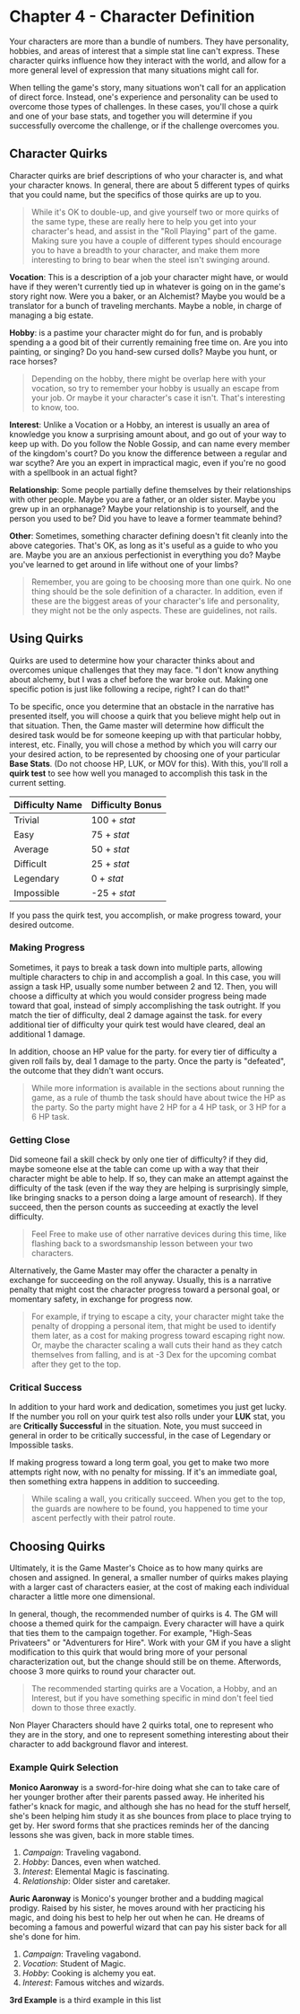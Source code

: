 # Chapter 4 - Character Definition

Your characters are more than a bundle of numbers. They have personality, hobbies, and areas of interest that a simple stat line can't express. These character quirks influence how they interact with the world, and allow for a more general level of expression that many situations might call for.

When telling the game's story, many situations won't call for an application of direct force. Instead, one's experience and personality can be used to overcome those types of challenges. In these cases, you'll chose a quirk and one of your base stats, and together you will determine if you successfully overcome the challenge, or if the challenge overcomes you.

## Character Quirks

Character quirks are brief descriptions of who your character is, and what your character knows. In general, there are about 5 different types of quirks that you could name, but the specifics of those quirks are up to you.

> While it's OK to double-up, and give yourself two or more quirks of the same type, these are really here to help you get into your character's head, and assist in the "Roll Playing" part of the game. Making sure you have a couple of different types should encourage you to have a breadth to your character, and make them more interesting to bring to bear when the steel isn't swinging around.

**Vocation**: This is a description of a job your character might have, or would have if they weren't currently tied up in whatever is going on in the game's story right now. Were you a baker, or an Alchemist? Maybe you would be a translator for a bunch of traveling merchants. Maybe a noble, in charge of managing a big estate.

**Hobby**: is a pastime your character might do for fun, and is probably spending a a good bit of their currently remaining free time on. Are you into painting, or singing? Do you hand-sew cursed dolls? Maybe you hunt, or race horses?

>Depending on the hobby, there might be overlap here with your vocation, so try to remember your hobby is usually an escape from your job. Or maybe it your character's case it isn't. That's interesting to know, too.

**Interest**: Unlike a Vocation or a Hobby, an interest is usually an area of knowledge you know a surprising amount about, and go out of your way to keep up with. Do you follow the Noble Gossip, and can name every member of the kingdom's court? Do you know the difference between a regular and war scythe? Are you an expert in impractical magic, even if you're no good with a spellbook in an actual fight?

**Relationship**: Some people partially define themselves by their relationships with other people. Maybe you are a father, or an older sister. Maybe you grew up in an orphanage? Maybe your relationship is to yourself, and the person you used to be? Did you have to leave a former teammate behind?

**Other**: Sometimes, something character defining doesn't fit cleanly into the above categories. That's OK, as long as it's useful as a guide to who you are. Maybe you are an anxious perfectionist in everything you do? Maybe you've learned to get around in life without one of your limbs?

>Remember, you are going to be choosing more than one quirk. No one thing should be the sole definition of a character. In addition, even if these are the biggest areas of your character's life and personality, they might not be the only aspects. These are guidelines, not rails.

## Using Quirks

Quirks are used to determine how your character thinks about and overcomes unique challenges that they may face. "I don't know anything about alchemy, but I was a chef before the war broke out. Making one specific potion is just like following a recipe, right? I can do that!"

To be specific, once you determine that an obstacle in the narrative has presented itself, you will choose a quirk that you believe might help out in that situation. Then, the Game master will determine how difficult the desired task would be for someone keeping up with that particular hobby, interest, etc. Finally, you will chose a method by which you will carry our your desired action, to be represented by choosing one of your particular **Base Stats**. (Do not choose HP, LUK, or MOV for this). With this, you'll roll a **quirk test** to see how well you managed to accomplish this task in the current setting.

| Difficulty Name | Difficulty Bonus |
| :---            | :---             |
| Trivial         | 100 + *stat*     |
| Easy            | 75 + *stat*      |
| Average         | 50 + *stat*      |
| Difficult       | 25 + *stat*      |
| Legendary       | 0 + *stat*       |
| Impossible      | -25 + *stat*     |

If you pass the quirk test, you accomplish, or make progress toward, your desired outcome.

### Making Progress

Sometimes, it pays to break a task down into multiple parts, allowing multiple characters to chip in and accomplish a goal. In this case, you will assign a task HP, usually some number between 2 and 12. Then, you will choose a difficulty at which you would consider progress being made toward that goal, instead of simply accomplishing the task outright. If you match the tier of difficulty, deal 2 damage against the task. for every additional tier of difficulty your quirk test would have cleared, deal an additional 1 damage.

In addition, choose an HP value for the party. for every tier of difficulty a given roll fails by, deal 1 damage to the party. Once the party is "defeated", the outcome that they didn't want occurs.

>While more information is available in the sections about running the game, as a rule of thumb the task should have about twice the HP as the party. So the party might have 2 HP for a 4 HP task, or 3 HP for a 6 HP task.

### Getting Close

Did someone fail a skill check by only one tier of difficulty? if they did, maybe someone else at the table can come up with a way that their character might be able to help. If so, they can make an attempt against the difficulty of the task (even if the way they are helping is surprisingly simple, like bringing snacks to a person doing a large amount of research). If they succeed, then the person counts as succeeding at exactly the level difficulty.
>Feel Free to make use of other narrative devices during this time, like flashing back to a swordsmanship lesson between your two characters.

Alternatively, the Game Master may offer the character a penalty in exchange for succeeding on the roll anyway. Usually, this is a narrative penalty that might cost the character progress toward a personal goal, or momentary safety, in exchange for progress now.
>For example, if trying to escape a city, your character might take the penalty of dropping a personal item, that might be used to identify them later, as a cost for making progress toward escaping right now. Or, maybe the character scaling a wall cuts their hand as they catch themselves from falling, and is at -3 Dex for the upcoming combat after they get to the top.

### Critical Success

In addition to your hard work and dedication, sometimes you just get lucky. If the number you roll on your quirk test also rolls under your **LUK** stat, you are **Critically Successful** in the situation. Note, you must succeed in general in order to be critically successful, in the case of Legendary or Impossible tasks.

If making progress toward a long term goal, you get to make two more attempts right now, with no penalty for missing. If it's an immediate goal, then something extra happens in addition to succeeding.
>While scaling a wall, you critically succeed. When you get to the top, the guards are nowhere to be found, you happened to time your ascent perfectly with their patrol route.

## Choosing Quirks

Ultimately, it is the Game Master's Choice as to how many quirks are chosen and assigned. In general, a smaller number of quirks makes playing with a larger cast of characters easier, at the cost of making each individual character a little more one dimensional.

In general, though, the recommended number of quirks is 4. The GM will choose a themed quirk for the campaign. Every character will have a quirk that ties them to the campaign together. For example, "High-Seas Privateers" or "Adventurers for Hire". Work with your GM if you have a slight modification to this quirk that would bring more of your personal characterization out, but the change should still be on theme. Afterwords, choose 3 more quirks to round your character out.
>The recommended starting quirks are a Vocation, a Hobby, and an Interest, but if you have something specific in mind don't feel tied down to those three exactly.

Non Player Characters should have 2 quirks total, one to represent who they are in the story, and one to represent something interesting about their character to add background flavor and interest.

### Example Quirk Selection

**Monico Aaronway** is a sword-for-hire doing what she can to take care of her younger brother after their parents passed away. He inherited his father's knack for magic, and although she has no head for the stuff herself, she's been helping him study it as she bounces from place to place trying to get by. Her sword forms that she practices reminds her of the dancing lessons she was given, back in more stable times.

1. *Campaign*: Traveling vagabond.
1. *Hobby*: Dances, even when watched.
1. *Interest*: Elemental Magic is fascinating.
1. *Relationship*: Older sister and caretaker.

**Auric Aaronway** is Monico's younger brother and a budding magical prodigy. Raised by his sister, he moves around with her practicing his magic, and doing his best to help her out when he can. He dreams of becoming a famous and powerful wizard that can pay his sister back for all she's done for him.

1. *Campaign*: Traveling vagabond.
1. *Vocation*: Student of Magic.
1. *Hobby*: Cooking is alchemy you eat.
1. *Interest*: Famous witches and wizards.

**3rd Example** is a third example in this list
